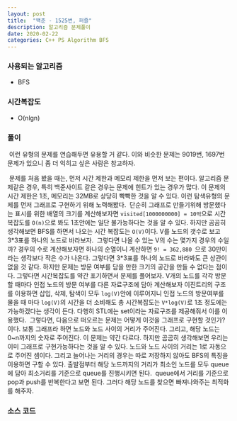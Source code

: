 ```yaml
---
layout: post
title:  "백준 - 1525번, 퍼즐"
description: 알고리즘 문제풀이
date: 2020-02-22
categories: C++ PS Algorithm BFS
---
```


### 사용되는 알고리즘

- BFS

  

### 시간복잡도

- O(nlgn)

  

### 풀이

​    이런 유형의 문제를 연습해두면 유용할 거 같다. 이와 비슷한 문제는 9019번, 1697번 문제가 있으니 좀 더 익히고 싶은 사람은 참고하자.

​    문제를 처음 봤을 때는, 먼저 시간 제한과 메모리 제한을 먼저 보는 편이다. 알고리즘 문제같은 경우, 특히 백준사이트 같은 경우는 문제에 힌트가 있는 경우가 많다. 이 문제의 시간 제한은 1초, 메모리는 32MB로 상당히 빡빡한 것을 알 수 있다. 이런 탐색유형의 문제를 먼저 그래프로 구현하기 위해 노력해봤다.
​    단순히 그래프로 만들기위해 방문했다는 표시를 위한 배열의 크기를 계산해보자면 `visited[1000000000] = 10억`으로 시간복잡도를 `O(n)`으로 봐도 1초안에는 일단 불가능하다는 것을 알 수 있다.  하지만 곰곰히 생각해보면 BFS를 하면서 나오는 시간 복잡도는 `O(V)`이다. V를 노드의 갯수로 보고 3\*3표를 하나의 노드로 바라보자.
​    그렇다면 나올 수 있는 V의 수는 몇가지 경우의 수일까? 경우의 수로 계산해보자면 하나의 순열이니 계산하면 `9! = 362,880 `으로 30만이라는 생각보다 작은 수가 나온다. 그렇다면  3\*3표를 하나의 노드로 바라봐도 큰 상관이 없을 것 같다. 하지만 문제는 방문 여부를 담을 만한 크기의 공간을 만들 수 없다는 점이다. 그렇다면 시간복잡도를 약간 포기하면서 문제를 풀어보자. V개의 노드를 각각 방문 할 때마다 인접 노드의 방문 여부를 다른 자료구조에 담아 계산해보자 이진트리의 구조를 이용하면 삽입, 삭제, 탐색이 모두 `log(V)`안에 이루어지니 인접 노드의 방문여부를 물을 때 마다 `log(V)`의 시간을 더 소비해도 총 시간복잡도는 `V*log(V)`로 1초 정도에는 가능하겠다는 생각이 든다.  다행히 STL에는 set이라는 자료구조를 제공해줘서 이를 이용했다.
​	그렇다면, 다음으로 떠오르는 문제는 어떻게 이것을 그래프로 구현할 것인가? 이다. 보통 그래프라 하면 노드와 노드 사이의 거리가 주어진다. 그리고, 해당 노드는 0~n까지의 숫자로 주어진다. 이 문제는 약간 다르다. 하지만 곰곰히 생각해보면 우리는 이미 그래프로 구현가능하다는 것을 알 수 있다. 노드와 노드 사이의 거리는 1로 자동으로 주어진 셈이다. 그리고 늘어나는 거리의 경우는 따로 저장하지 않아도 BFS의 특징을 이용하면 구할 수 있다. 출발점부터 해당 노드까지의 거리가 최소인 노드를 모두 queue에 담아 최소거리를 기준으로 queue를 진행시키면 된다.
​	queue에서 거리를 기준으로 pop과 push를 반복한다고 보면 된다. 그러다 해당 노드를 찾으면 빠져나와주는 최적화를 해주자.



### 소스 코드

<script src="https://gist.github.com/luceinaltis/42377bed7e8b5baf01519760b7a09fbd.js"></script>